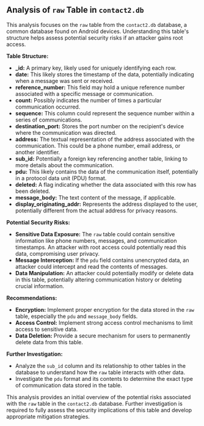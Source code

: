 ## Analysis of `raw` Table in `contact2.db`

This analysis focuses on the `raw` table from the `contact2.db` database, a common database found on Android devices. Understanding this table's structure helps assess potential security risks if an attacker gains root access.

**Table Structure:**

* **_id:**  A primary key, likely used for uniquely identifying each row.
* **date:**  This likely stores the timestamp of the data, potentially indicating when a message was sent or received. 
* **reference_number:** This field may hold a unique reference number associated with a specific message or communication. 
* **count:**  Possibly indicates the number of times a particular communication occurred.
* **sequence:**  This column could represent the sequence number within a series of communications.
* **destination_port:**  Stores the port number on the recipient's device where the communication was directed.
* **address:**  The textual representation of the address associated with the communication. This could be a phone number, email address, or another identifier.
* **sub_id:**  Potentially a foreign key referencing another table, linking to more details about the communication.
* **pdu:**  This likely contains the data of the communication itself, potentially in a protocol data unit (PDU) format.
* **deleted:**  A flag indicating whether the data associated with this row has been deleted.
* **message_body:**  The text content of the message, if applicable.
* **display_originating_addr:**  Represents the address displayed to the user, potentially different from the actual address for privacy reasons.

**Potential Security Risks:**

* **Sensitive Data Exposure:** The `raw` table could contain sensitive information like phone numbers, messages, and communication timestamps. An attacker with root access could potentially read this data, compromising user privacy.
* **Message Interception:** If the `pdu` field contains unencrypted data, an attacker could intercept and read the contents of messages.
* **Data Manipulation:**  An attacker could potentially modify or delete data in this table, potentially altering communication history or deleting crucial information.

**Recommendations:**

* **Encryption:** Implement proper encryption for the data stored in the `raw` table, especially the `pdu` and `message_body` fields.
* **Access Control:** Implement strong access control mechanisms to limit access to sensitive data.
* **Data Deletion:** Provide a secure mechanism for users to permanently delete data from this table.

**Further Investigation:**

* Analyze the `sub_id` column and its relationship to other tables in the database to understand how the `raw` table interacts with other data.
* Investigate the `pdu` format and its contents to determine the exact type of communication data stored in the table.

This analysis provides an initial overview of the potential risks associated with the `raw` table in the `contact2.db` database. Further investigation is required to fully assess the security implications of this table and develop appropriate mitigation strategies. 
